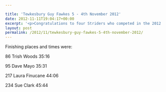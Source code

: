 ```yaml
---

title: 'Tewkesbury Guy Fawkes 5 - 4th November 2012'
date: 2012-11-11T19:04:17+00:00
excerpt: '<p>Congratulations to four Striders who competed in the 2012 Tewkesbury Guy Fawkes 5 last Sunday.</p>'
layout: post
permalink: /2012/11/tewkesbury-guy-fawkes-5-4th-november-2012/
---
```

Finishing places and times were:

86 Trish Woods 35:16

95 Dave Mayo 35:31

217 Laura Finucane 44:06

234 Sue Clark 45:44